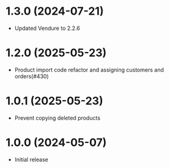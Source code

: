 # 1.3.0 (2024-07-21)

- Updated Vendure to 2.2.6

# 1.2.0 (2025-05-23)

- Product import code refactor and assigning customers and orders(#430)

# 1.0.1 (2025-05-23)

- Prevent copying deleted products

# 1.0.0 (2024-05-07)

- Initial release
